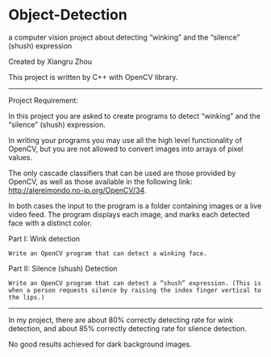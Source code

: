 # Object-Detection
a computer vision project about detecting “winking” and the “silence” (shush) expression

Created by Xiangru Zhou

This project is written by C++ with OpenCV library.

***********************************
Project Requirement:

In this project you are asked to create programs to detect “winking” and the “silence” (shush) expression. 

In writing your programs you may use all the high level functionality of OpenCV, but you are not allowed to convert images into arrays of pixel values. 

The only cascade classifiers that can be used are those provided by OpenCV, as well as those available in the following link:
http://alereimondo.no-ip.org/OpenCV/34.

In both cases the input to the program is a folder containing images or a live video feed. The program displays each image, and marks each detected face with a distinct color.

Part I: Wink detection

    Write an OpenCV program that can detect a winking face.

Part II: Silence (shush) Detection

    Write an OpenCV program that can detect a “shush” expression. (This is when a person requests silence by raising the index finger vertical to the lips.)
    
*********************************************
In my project, there are about 80% correctly detecting rate for wink detection, and about 85% correctly detecting rate for slience detection. 

No good results achieved for dark background images.
 


